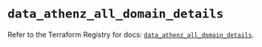 # `data_athenz_all_domain_details`

Refer to the Terraform Registry for docs: [`data_athenz_all_domain_details`](https://registry.terraform.io/providers/athenz/athenz/1.0.49/docs/data-sources/all_domain_details).

